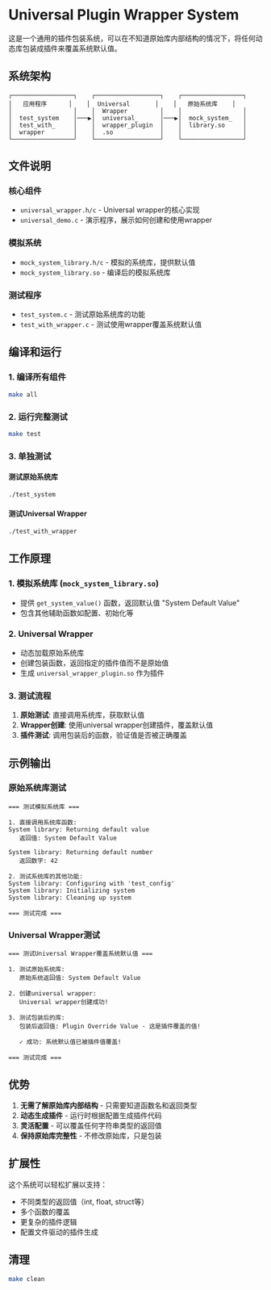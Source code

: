 # Universal Plugin Wrapper System

这是一个通用的插件包装系统，可以在不知道原始库内部结构的情况下，将任何动态库包装成插件来覆盖系统默认值。

## 系统架构

```
┌─────────────────┐    ┌──────────────────┐    ┌─────────────────┐
│   应用程序      │    │  Universal       │    │   原始系统库    │
│                 │    │  Wrapper         │    │                 │
│  test_system    │───▶│  universal_      │───▶│  mock_system_   │
│  test_with_     │    │  wrapper_plugin  │    │  library.so     │
│  wrapper        │    │  .so             │    │                 │
└─────────────────┘    └──────────────────┘    └─────────────────┘
```

## 文件说明

### 核心组件
- `universal_wrapper.h/c` - Universal wrapper的核心实现
- `universal_demo.c` - 演示程序，展示如何创建和使用wrapper

### 模拟系统
- `mock_system_library.h/c` - 模拟的系统库，提供默认值
- `mock_system_library.so` - 编译后的模拟系统库

### 测试程序
- `test_system.c` - 测试原始系统库的功能
- `test_with_wrapper.c` - 测试使用wrapper覆盖系统默认值

## 编译和运行

### 1. 编译所有组件
```bash
make all
```

### 2. 运行完整测试
```bash
make test
```

### 3. 单独测试

#### 测试原始系统库
```bash
./test_system
```

#### 测试Universal Wrapper
```bash
./test_with_wrapper
```

## 工作原理

### 1. 模拟系统库 (`mock_system_library.so`)
- 提供 `get_system_value()` 函数，返回默认值 "System Default Value"
- 包含其他辅助函数如配置、初始化等

### 2. Universal Wrapper
- 动态加载原始系统库
- 创建包装函数，返回指定的插件值而不是原始值
- 生成 `universal_wrapper_plugin.so` 作为插件

### 3. 测试流程
1. **原始测试**: 直接调用系统库，获取默认值
2. **Wrapper创建**: 使用universal wrapper创建插件，覆盖默认值
3. **插件测试**: 调用包装后的函数，验证值是否被正确覆盖

## 示例输出

### 原始系统库测试
```
=== 测试模拟系统库 ===

1. 直接调用系统库函数:
System library: Returning default value
   返回值: System Default Value

System library: Returning default number
   返回数字: 42

2. 测试系统库的其他功能:
System library: Configuring with 'test_config'
System library: Initializing system
System library: Cleaning up system

=== 测试完成 ===
```

### Universal Wrapper测试
```
=== 测试Universal Wrapper覆盖系统默认值 ===

1. 测试原始系统库:
   原始系统返回值: System Default Value

2. 创建universal wrapper:
   Universal wrapper创建成功!

3. 测试包装后的库:
   包装后返回值: Plugin Override Value - 这是插件覆盖的值!

   ✓ 成功: 系统默认值已被插件值覆盖!

=== 测试完成 ===
```

## 优势

1. **无需了解原始库内部结构** - 只需要知道函数名和返回类型
2. **动态生成插件** - 运行时根据配置生成插件代码
3. **灵活配置** - 可以覆盖任何字符串类型的返回值
4. **保持原始库完整性** - 不修改原始库，只是包装

## 扩展性

这个系统可以轻松扩展以支持：
- 不同类型的返回值（int, float, struct等）
- 多个函数的覆盖
- 更复杂的插件逻辑
- 配置文件驱动的插件生成

## 清理
```bash
make clean
``` 